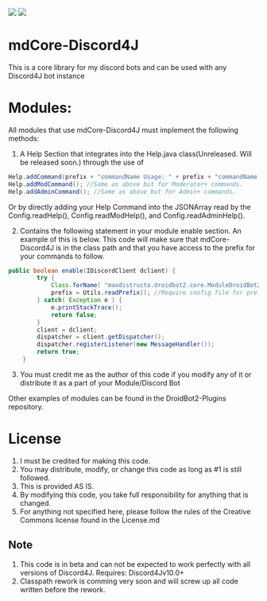 [![](https://jitpack.io/v/MaxDistructo/droidbot2core.svg)](https://jitpack.io/#MaxDistructo/droidbot2core) [![](https://licensebuttons.net/l/by-nc-sa/3.0/88x31.png)](https://creativecommons.org/licenses/by-nc-sa/4.0/)

# mdCore-Discord4J

This is a core library for my discord bots and can be used with any Discord4J bot instance

# Modules:

All modules that use mdCore-Discord4J must implement the following methods:

1. A Help Section that integrates into the Help.java class(Unreleased. Will be released soon.) through the use of
```java
Help.addCommand(prefix + "commandName Usage: " + prefix + "commandName @User <#channel> \n This commmand is an example command");
Help.addModCommand(); //Same as above but for Moderator+ commands.
Help.addAdminCommand(); //Same as above but for Admin+ commands.
```
Or by directly adding your Help Command into the JSONArray read by the Config.readHelp(), Config.readModHelp(), and Config.readAdminHelp().

2. Contains the following statement in your module enable section. An example of this is below. This code will make sure that mdCore-Discord4J is in the class path and that you have access to the prefix for your commands to follow.
```java
public boolean enable(IDiscordClient dclient) {
		try {
 			Class.forName( "maxdistructo.droidbot2.core.ModuleDroidBot2Core" ); //Checks for droidbot2-core to be in classpath
			prefix = Utils.readPrefix(); //Require config file for prefix
		} catch( Exception e ) {
			e.printStackTrace();
			return false;
		}
		client = dclient;
		dispatcher = client.getDispatcher();
		dispatcher.registerListener(new MessageHandler());
		return true;
	}
```
3. You must credit me as the author of this code if you modify any of it or distribute it as a part of your Module/Discord Bot

Other examples of modules can be found in the DroidBot2-Plugins repository.

# License

1. I must be credited for making this code.
2. You may distribute, modify, or change this code as long as #1 is still followed.
3. This is provided AS IS.
4. By modifying this code, you take full responsibility for anything that is changed.
5. For anything not specified here, please follow the rules of the Creative Commons license found in the License.md

## Note

1. This code is in beta and can not be expected to work perfectly with all versions of Discord4J. Requires: Discord4Jv10.0+
2. Classpath rework is comming very soon and will screw up all code written before the rework.
